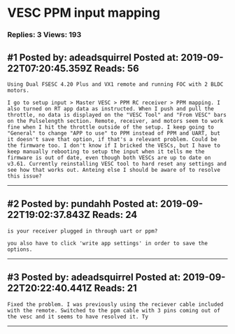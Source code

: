 # VESC PPM input mapping

### Replies: 3 Views: 193

## \#1 Posted by: adeadsquirrel Posted at: 2019-09-22T07:20:45.359Z Reads: 56

```
Using Dual FSESC 4.20 Plus and VX1 remote and running FOC with 2 BLDC motors. 

I go to setup input > Master VESC > PPM RC receiver > PPM mapping. I also turned on RT app data as instructed. When I push and pull the throttle, no data is displayed on the "VESC Tool" and "From VESC" bars on the Pulselength section. Remote, receiver, and motors seem to work fine when I hit the throttle outside of the setup. I keep going to "General" to change "APP to use" to PPM instead of PPM and UART, but it doesn't save that option, if that's a relevant problem. Could be the firmware too. I don't know if I bricked the VESCs, but I have to keep manually rebooting to setup the input when it tells me the firmware is out of date, even though both VESCs are up to date on v3.61. Currently reinstalling VESC tool to hard reset any settings and see how that works out. Anteing else I should be aware of to resolve this issue?
```

---
## \#2 Posted by: pundahh Posted at: 2019-09-22T19:02:37.843Z Reads: 24

```
is your receiver plugged in through uart or ppm? 

you also have to click 'write app settings' in order to save the options.
```

---
## \#3 Posted by: adeadsquirrel Posted at: 2019-09-22T20:22:40.441Z Reads: 21

```
Fixed the problem. I was previously using the reciever cable included with the remote. Switched to the ppm cable with 3 pins coming out of the vesc and it seems to have resolved it. Ty
```

---
